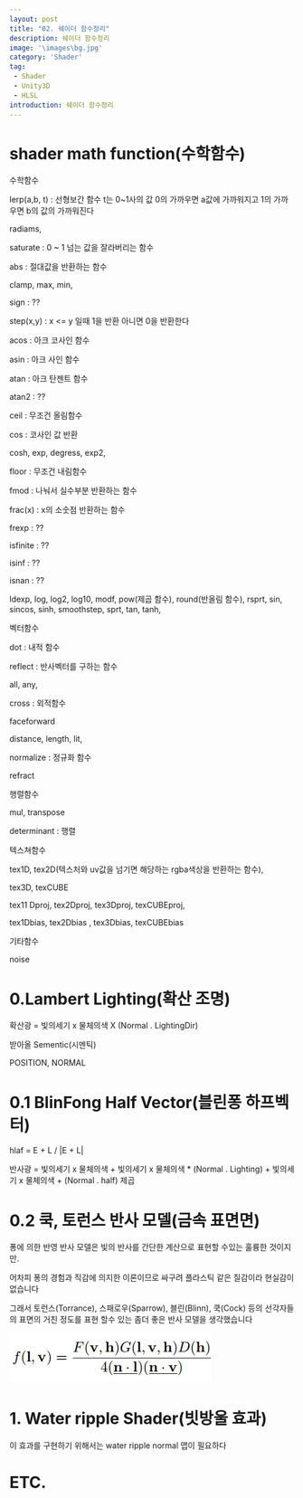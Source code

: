 ```yaml
---
layout: post
title: "02. 쉐이더 함수정리"
description: 쉐이더 함수정리
image: '\images\bg.jpg'
category: 'Shader'
tag:
 - Shader
 - Unity3D
 - HLSL
introduction: 쉐이더 함수정리
---
```




#  shader math function(수학함수)

수학함수

lerp(a,b, t) : 선형보간 함수 t는 0~1사의 값  0의 가까우면 a값에 가까워지고 1의 가까우면 b의 값의 가까워진다

radiams, 

saturate : 0 ~ 1 넘는 값을 잘라버리는 함수

abs : 절대값을 반환하는 함수

clamp, max, min, 

sign : ??

step(x,y) : x <= y 일때 1을 반환 아니면 0을 반환한다

acos : 아크 코사인 함수

asin : 아크 사인 함수

atan : 아크 탄젠트 함수

atan2 : ??

ceil : 무조건 올림함수

cos : 코사인 값 반환

cosh, exp, degress, exp2, 

floor : 무조건 내림함수

fmod : 나눠서 실수부분 반환하는 함수

frac(x) : x의 소숫점 반환하는 함수 

frexp : ??

isfinite : ??

isinf : ??

isnan : ??

ldexp, log, log2, log10, modf, pow(제곱 함수), round(반올림 함수), rsprt, sin, sincos, sinh, smoothstep, sprt, tan, tanh,



벡터함수

dot : 내적 함수

reflect : 반사벡터를 구하는 함수

all, any, 

cross : 외적함수

faceforward

distance, length, lit, 

normalize : 정규화 함수

refract



행렬함수

mul, transpose

determinant : 행렬



텍스쳐함수

tex1D, tex2D(텍스처와 uv값을 넘기면 해당하는 rgba색상을 반환하는 함수), 

tex3D, texCUBE 

tex11 Dproj, tex2Dproj, tex3Dproj, texCUBEproj,

tex1Dbias, tex2Dbias , tex3Dbias, texCUBEbias



기타함수

noise

# 0.Lambert Lighting(확산 조명)

 확산광 = 빛의세기 x 물체의색 X (Normal . LightingDir)

받아올 Sementic(시멘틱) 

POSITION, NORMAL

# 0.1 BlinFong Half Vector(블린퐁 하프벡터)

 hlaf = E + L / |E + L|

반사광 = 빛의세기 x 물체의색 + 빛의세기 x 물체의색 * (Normal . Lighting) + 빛의세기 x 물체의색 + (Normal . half) 제곱 

# 0.2 쿡, 토런스 반사 모델(금속 표면면)

퐁에 의한 반영 반사 모델은 빛의 반사를 간단한 계산으로 표현할 수있는 훌륭한 것이지만.

어차피 퐁의 경험과 직감에 의지한 이론이므로 싸구려 플라스틱 같은 질감이라 현실감이 없습니다

그래서 토런스(Torrance),  스패로우(Sparrow), 블린(Blinn), 쿡(Cock) 등의 선각자들의 표면의 거친 정도를 표현 할수 있는 좀더 좋은 반사 모델을 생각했습니다

![](\images\CookTorrance.png)

# 1. Water ripple Shader(빗방울 효과)

이 효과를 구현하기 위해서는 water ripple normal 맵이 필요하다

# ETC.



